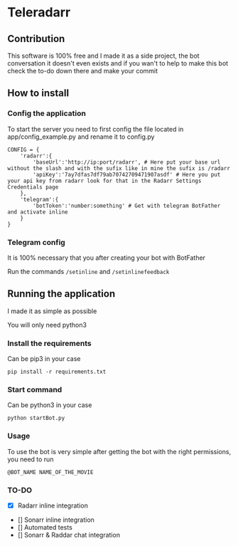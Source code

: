# Teleradarr

## Contribution
This software is 100% free and I made it as a side project, the bot conversation it doesn't even exists and if you wan't to help to make this bot check the to-do down there and make your commit

## How to install

### Config the application
To start the server you need to first config the file located in app/config_example.py and rename it to config.py

```
CONFIG = {
    'radarr':{
        'baseUrl':'http://ip:port/radarr', # Here put your base url without the slash and with the sufix like in mine the sufix is /radarr
        'apiKey':'7ay7dfas7df79ab70742709471907asdf' # Here you put your api key from radarr look for that in the Radarr Settings Credentials page
    },
    'telegram':{
        'botToken':'number:something' # Get with telegram BotFather and activate inline
    }
}
```

### Telegram config
It is 100% necessary that you after creating your bot with BotFather

Run the commands 
```/setinline```
and 
```/setinlinefeedback```

## Running the application
I made it as simple as possible

You will only need python3

### Install the requirements
Can be pip3 in your case

```
pip install -r requirements.txt
```

### Start command
Can be python3 in your case

```
python startBot.py
```

### Usage
To use the bot is very simple after getting the bot with the right permissions, you need to run

```
@BOT_NAME NAME_OF_THE_MOVIE
```

### TO-DO
- [x] Radarr inline integration
- [] Sonarr inline integration
- [] Automated tests
- [] Sonarr & Raddar chat integration
